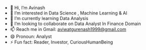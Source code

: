- 👋 Hi, I’m Avinash
- 👀 I’m interested in Data Science , Machine Learning & AI
- 🌱 I’m currently learning Data Analysis
- 💞️ I’m looking to collaborate on Data Analyst In Finance Domain
- 📫 Reach me in Gmail: aviwatgurenash1999@gmail.com
- 😄 Pronoun: Analyst
- ⚡ Fun fact: Reader, Investor, CuriousHumanBeing

<!---
aviwatgure/aviwatgure is a ✨ special ✨ repository because its `README.md` (this file) appears on your GitHub profile.
You can click the Preview link to take a look at your changes.
--->
